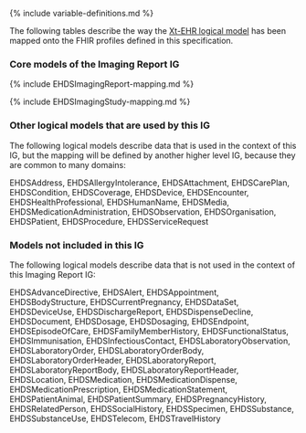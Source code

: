 <!--
  Generated file. Do not edit.
-->

{% include variable-definitions.md %}

The following tables describe the way the [Xt-EHR logical model](https://build.fhir.org/ig/Xt-EHR/xt-ehr-common/StructureDefinition-XtEHR.html) has been mapped onto the FHIR profiles defined in this specification.

### Core models of the Imaging Report IG

{% include EHDSImagingReport-mapping.md %}

{% include EHDSImagingStudy-mapping.md %}

### Other logical models that are used by this IG

The following logical models describe data that is used in the context of this IG, but the mapping will be defined by another higher level IG, because they are common to many domains:

EHDSAddress, EHDSAllergyIntolerance, EHDSAttachment, EHDSCarePlan, EHDSCondition, EHDSCoverage, EHDSDevice, EHDSEncounter, EHDSHealthProfessional, EHDSHumanName, EHDSMedia, EHDSMedicationAdministration, EHDSObservation, EHDSOrganisation, EHDSPatient, EHDSProcedure, EHDSServiceRequest

### Models not included in this IG

The following logical models describe data that is not used in the context of this Imaging Report IG:

EHDSAdvanceDirective, EHDSAlert, EHDSAppointment, EHDSBodyStructure, EHDSCurrentPregnancy, EHDSDataSet, EHDSDeviceUse, EHDSDischargeReport, EHDSDispenseDecline, EHDSDocument, EHDSDosage, EHDSDosaging, EHDSEndpoint, EHDSEpisodeOfCare, EHDSFamilyMemberHistory, EHDSFunctionalStatus, EHDSImmunisation, EHDSInfectiousContact, EHDSLaboratoryObservation, EHDSLaboratoryOrder, EHDSLaboratoryOrderBody, EHDSLaboratoryOrderHeader, EHDSLaboratoryReport, EHDSLaboratoryReportBody, EHDSLaboratoryReportHeader, EHDSLocation, EHDSMedication, EHDSMedicationDispense, EHDSMedicationPrescription, EHDSMedicationStatement, EHDSPatientAnimal, EHDSPatientSummary, EHDSPregnancyHistory, EHDSRelatedPerson, EHDSSocialHistory, EHDSSpecimen, EHDSSubstance, EHDSSubstanceUse, EHDSTelecom, EHDSTravelHistory

